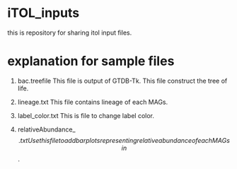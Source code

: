 # iTOL_inputs
this is repository for sharing itol input files.

# explanation for sample files
1. bac.treefile
   This file is output of GTDB-Tk. This file construct the tree of life.

2. lineage.txt
   This file contains lineage of each MAGs.

3. label_color.txt
   This is file to change label color. 

4. relativeAbundance_$$.txt
   Use this file to add bar plots representing relative abundance of each MAGs in $$.
